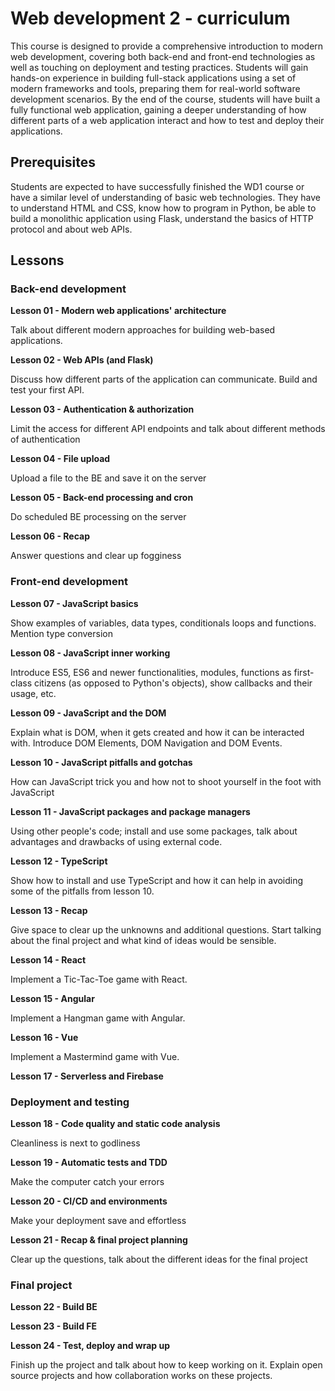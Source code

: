 # Web development 2 - curriculum

This course is designed to provide a comprehensive introduction to modern web development, covering both back-end and front-end technologies as well as touching on deployment and testing practices. Students will gain hands-on experience in building full-stack applications using a set of modern frameworks and tools, preparing them for real-world software development scenarios. By the end of the course, students will have built a fully functional web application, gaining a deeper understanding of how different parts of a web application interact and how to test and deploy their applications.

## Prerequisites

Students are expected to have successfully finished the WD1 course or have a similar level of understanding of basic web technologies. They have to understand HTML and CSS, know how to program in Python, be able to build a monolithic application using Flask, understand the basics of HTTP protocol and about web APIs.

## Lessons

### Back-end development

**Lesson 01 - Modern web applications' architecture**

Talk about different modern approaches for building web-based applications.

**Lesson 02 - Web APIs (and Flask)**

Discuss how different parts of the application can communicate. Build and test your first API.

**Lesson 03 - Authentication & authorization**

Limit the access for different API endpoints and talk about different methods of authentication

**Lesson 04 - File upload**

Upload a file to the BE and save it on the server

**Lesson 05 - Back-end processing and cron**

Do scheduled BE processing on the server

**Lesson 06 - Recap**

Answer questions and clear up fogginess

### Front-end development

**Lesson 07 - JavaScript basics**

Show examples of variables, data types, conditionals loops and functions. Mention type conversion 

**Lesson 08 - JavaScript inner working**

Introduce ES5, ES6 and newer functionalities, modules, functions as first-class citizens (as opposed to Python's objects), show callbacks and their usage, etc.

**Lesson 09 - JavaScript and the DOM**

Explain what is DOM, when it gets created and how it can be interacted with. Introduce DOM Elements, DOM Navigation and DOM Events.

**Lesson 10 - JavaScript pitfalls and gotchas**

How can JavaScript trick you and how not to shoot yourself in the foot with JavaScript

**Lesson 11 - JavaScript packages and package managers**

Using other people's code; install and use some packages, talk about advantages and drawbacks of using external code.

**Lesson 12 - TypeScript**

Show how to install and use TypeScript and how it can help in avoiding some of the pitfalls from lesson 10.

**Lesson 13 - Recap**

Give space to clear up the unknowns and additional questions. Start talking about the final project and what kind of ideas would be sensible.

**Lesson 14 - React**

Implement a Tic-Tac-Toe game with React.

**Lesson 15 - Angular**

Implement a Hangman game with Angular.

**Lesson 16 - Vue**

Implement a Mastermind game with Vue.

**Lesson 17 - Serverless and Firebase**

### Deployment and testing

**Lesson 18 - Code quality and static code analysis**

Cleanliness is next to godliness

**Lesson 19 - Automatic tests and TDD**

Make the computer catch your errors

**Lesson 20 - CI/CD and environments**

Make your deployment save and effortless

**Lesson 21 - Recap & final project planning**

Clear up the questions, talk about the different ideas for the final project

### Final project

**Lesson 22 - Build BE**

**Lesson 23 - Build FE**

**Lesson 24 - Test, deploy and wrap up**

Finish up the project and talk about how to keep working on it. Explain open source projects and how collaboration works on these projects.
